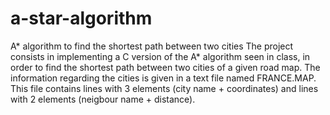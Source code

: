 # a-star-algorithm
A* algorithm to find the shortest path between two cities
The project consists in implementing a C version of the A* algorithm seen in class, in order to find
the shortest path between two cities of a given road map.
The information regarding the cities is given in a text file named FRANCE.MAP. This file contains
lines with 3 elements (city name + coordinates) and lines with 2 elements (neigbour name +
distance).
